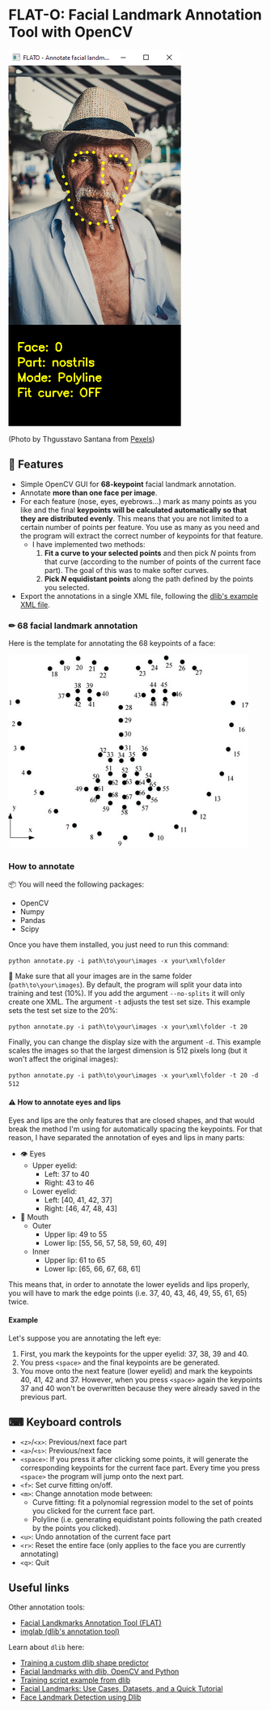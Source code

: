 # FLAT-O: Facial Landmark Annotation Tool with OpenCV

![GUI screenshot](docs/screenshot.png)

(Photo by Thgusstavo Santana from [Pexels](https://www.pexels.com/photo/man-with-cigarette-in-mouth-1933873/))

## 🎯 Features

- Simple OpenCV GUI for **68-keypoint** facial landmark annotation.
- Annotate **more than one face per image**.
- For each feature (nose, eyes, eyebrows...) mark as many points as you like and the final **keypoints will be calculated automatically so that they are distributed evenly**. This means that you are not limited to a certain number of points per feature. You use as many as you need and the program will extract the correct number of keypoints for that feature.
  - I have implemented two methods:
    1. **Fit a curve to your selected points** and then pick _N_ points from that curve (according to the number of points of the current face part). The goal of this was to make softer curves.
    2. **Pick _N_ equidistant points** along the path defined by the points you selected.
- Export the annotations in a single XML file, following the [dlib's example XML file](https://github.com/davisking/dlib/blob/master/examples/faces/training_with_face_landmarks.xml).

### ✏ 68 facial landmark annotation

Here is the template for annotating the 68 keypoints of a face:

![Annotation of 68 facial landmarks](docs/68_landmarks.jpg)

### How to annotate

📦 You will need the following packages:

- OpenCV
- Numpy
- Pandas
- Scipy

Once you have them installed, you just need to run this command:

`python annotate.py -i path\to\your\images -x your\xml\folder`

📂 Make sure that all your images are in the same folder (`path\to\your\images`). By default, the program will split your data into training and test (10%). If you add the argument `--no-splits` it will only create one XML. The argument `-t` adjusts the test set size. This example sets the test set size to the 20%:

`python annotate.py -i path\to\your\images -x your\xml\folder -t 20`

Finally, you can change the display size with the argument `-d`. This example scales the images so that the largest dimension is 512 pixels long (but it won't affect the original images):

`python annotate.py -i path\to\your\images -x your\xml\folder -t 20 -d 512`

#### ⚠ How to annotate eyes and lips

Eyes and lips are the only features that are closed shapes, and that would break the method I'm using for automatically spacing the keypoints. For that reason, I have separated the annotation of eyes and lips in many parts:

- 👁 Eyes
  - Upper eyelid:
    - Left: 37 to 40
    - Right: 43 to 46
  - Lower eyelid:
    - Left: [40, 41, 42, 37]
    - Right: [46, 47, 48, 43]
- 👄 Mouth
  - Outer
    - Upper lip: 49 to 55
    - Lower lip: [55, 56, 57, 58, 59, 60, 49]
  - Inner
    - Upper lip: 61 to 65
    - Lower lip: [65, 66, 67, 68, 61]

This means that, in order to annotate the lower eyelids and lips properly, you will have to mark the edge points (i.e. 37, 40, 43, 46, 49, 55, 61, 65) twice.

#### Example

Let's suppose you are annotating the left eye:

1. First, you mark the keypoints for the upper eyelid: 37, 38, 39 and 40.
2. You press `<space>` and the final keypoints are be generated.
3. You move onto the next feature (lower eyelid) and mark the keypoints 40, 41, 42 and 37. However, when you press `<space>` again the keypoints 37 and 40 won't be overwritten because they were already saved in the previous part.

## ⌨ Keyboard controls

- `<z>`/`<x>`: Previous/next face part
- `<a>`/`<s>`: Previous/next face
- `<space>`: If you press it after clicking some points, it will generate the corresponding keypoints for the current face part. Every time you press `<space>` the program will jump onto the next part.
- `<f>`: Set curve fitting on/off.
- `<m>`: Change annotation mode between:
  - Curve fitting: fit a polynomial regression model to the set of points you clicked for the current face part.
  - Polyline (i.e. generating equidistant points following the path created by the points you clicked).
- `<u>`: Undo annotation of the current face part
- `<r>`: Reset the entire face (only applies to the face you are currently annotating)
- `<q>`: Quit

## Useful links

Other annotation tools:

- [Facial Landkmarks Annotation Tool (FLAT)](https://github.com/luigivieira/Facial-Landmarks-Annotation-Tool)
- [imglab (dlib's annotation tool)](https://github.com/davisking/dlib/tree/master/tools/imglab)

Learn about `dlib` here:

- [Training a custom dlib shape predictor](https://pyimagesearch.com/2019/12/16/training-a-custom-dlib-shape-predictor/)
- [Facial landmarks with dlib, OpenCV and Python](https://pyimagesearch.com/2017/04/03/facial-landmarks-dlib-opencv-python/)
- [Training script example from dlib](http://dlib.net/train_shape_predictor.py.html)
- [Facial Landmarks: Use Cases, Datasets, and a Quick Tutorial](https://datagen.tech/guides/face-recognition/facial-landmarks/)
- [Face Landmark Detection using Dlib](https://debuggercafe.com/face-landmark-detection-using-dlib/)